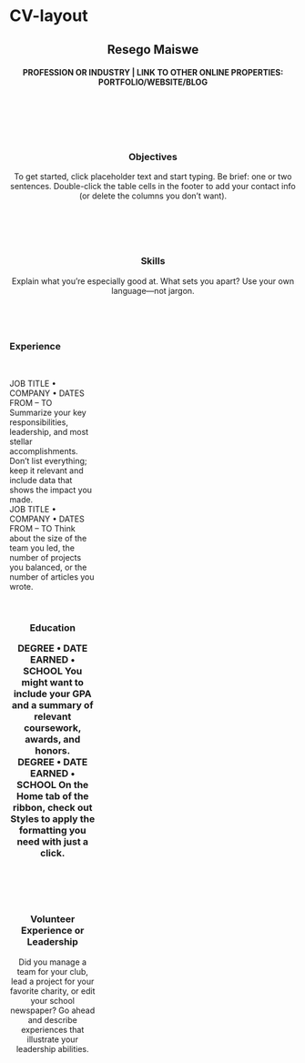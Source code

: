 # CV-layout
<!DOCTYPE html>
<html>
  <div id="container">
   <header>
    <section id="profile">
  <h1>Resego Maiswe</h1>
  <h4>PROFESSION OR INDUSTRY | LINK TO OTHER ONLINE PROPERTIES: PORTFOLIO/WEBSITE/BLOG</h4>
    </section>
   </header> 
  </div>
 <style>
  Header# section{
       margin-left:2%
       clear:left;
       clear:right;
       background: #FFFFFF
       width:80%;
       float:center;
       height:100px;
       text-align:rigtht;
  }
  Header section#
  section#Objectives{
       width:30%;
       float:left;
       margin-left:8%;
  }
  Header section#
  section#Experience{
       width:64%;
       float:right;
       margin-right:8%;
  }
  Header section#
  section#Skills{
       width:30%;
       float:left;
       margin-left:8%;
  }
  Header section#
  section#Education{
       width:64%;
       float:right;
       margin-left:8%;
  }
  Header section#
 section#Volunteer Experience or Leadership{
      width:64%;
      float:right;
      margin-left:8%;
  }
  aside#related{
      float:left;
      width:30%;
      clear:right;
  }
 </style> 
  <body>
   <br>
   <br>
    <aside="relateded">
   <header>
          <section>
          <section id= "Objective">
           <h3>Objectives</h3>
           <p>To get started, click placeholder text and start typing. Be brief: one or two sentences.
Double-click the table cells in the footer to add your contact info (or delete the columns you don’t want).
           </p>
          </section>  
   </header>
   <br>  
   <header>
           <section id= "Skills">
           <h3>Skills</h3>
           <p>Explain what you’re especially good at. What sets you apart? Use your own language—not jargon.</p>          
           </section>
   </header>
 </aside>
 <aside id="related">
   <article>
           <section>      
           <section id= "Experience">
           <h3>Experience</h3>
            <br>
           <p>JOB TITLE • COMPANY • DATES FROM – TO
Summarize your key responsibilities, leadership, and most stellar accomplishments.  Don’t list everything; keep it relevant and include data that shows the impact you made.
            <br>
JOB TITLE • COMPANY • DATES FROM – TO
Think about the size of the team you led, the number of projects you balanced, or the number of articles you wrote.</p>
           </section>
           </article>         
   <br>
   <header>
           <section>
           <section id= "Education">
            <h3> Education<?h3>
            <br>
            <p>DEGREE • DATE EARNED • SCHOOL
You might want to include your GPA and a summary of relevant coursework, awards, and honors.
            <br>   
DEGREE • DATE EARNED • SCHOOL
On the Home tab of the ribbon, check out Styles to apply the formatting you need with just a click.</p>
           </section>
   </header>
   <br>
   <header>
           <section>
           <section id= "Volunteer Experience or Leadership">
           <h3>Volunteer Experience or Leadership</h3>
           <p>Did you manage a team for your club, lead a project for your favorite charity, or edit your school newspaper? Go ahead and describe experiences that illustrate your leadership abilities.</p>
           </section>
   </header>
</aside>
  </body>
</head>
</html>
